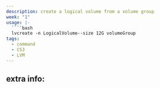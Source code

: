 ```yaml
---
description: create a logical volume from a volume group
week: "1"
usage: |-
  ````bash 
  lvcreate -n LogicalVolume--size 12G volumeGroup
tags:
  - command
  - CS3
  - LVM
---
```

## extra info:
